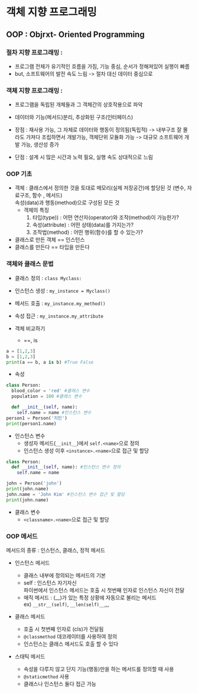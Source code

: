# 객체 지향 프로그래밍
## OOP : Objrxt- Oriented Programming
### 절차 지향 프로그래밍 :  
 - 프로그램 전체가 유기적인 흐름을 가짐, 기능 중심, 순서가 정해져있어 실행이 빠름   
 - but, 소프트웨어의 발전 속도 느림 -> 절차 대신 데이터 중심으로
### 객체 지향 프로그래밍 :  
 - 프로그램을 독립된 개체들과 그 객체간의 상호작용으로 파악
 - 데이터와 기능(메서드)분리, 추상화된 구조(인터페이스) 

 - 장점 : 재사용 가능, 그 자체로 데이터와 행동이 정의됨(독립적) -> 내부구조 잘 몰라도 가져다 조립하면서 개발가능, 객체단위 모듈화 가능 -> 대규모 소프트웨어 개발 가능, 생산성 증가
 - 단점 : 설계 시 많은 시간과 노력 필요, 실행 속도 상대적으로 느림

### OOP 기초
- 객체 : 클래스에서 정의한 것을 토대로 메모리(실제 저장공간)에 할당된 것 (변수, 자료구조, 함수 , 메서드)  
속성(data)과 행동(method)으로 구성된 모든 것
  - 객체의 특징  
    1. 타입(type)) : 어떤 연산자(operator)와 조작(method)이 가능한가?
    2. 속성(attribute) : 어떤 상태(data)를 가지는가?
    3. 조작법(method) : 어떤 행위(함수)를 할 수 있는가?
- 클래스로 만든 객체 == 인스턴스
- 클래스를 만든다 == 타입을 만든다

### 객체와 클래스 문법
- 클래스 정의 : ```class Myclass:```
- 인스턴스 생성 : `my_instance = Myclass()`
- 메서드 호출 : `my_instance.my_method()`
- 속성 접근 : `my_instance.my_attribute`


- 객체 비교하기
  - ==, is
```python
a = [1,2,3]
b = [1,2,3]
print(a == b, a is b) #True False
```
- 속성
```python
class Person:
  blood_color = 'red' #클래스 변수
  population = 100 #클래스 변수

  def __init__(self, name):
    self.name = name #인스턴스 변수
person1 = Person('지민')
print(person1.name) 
```
- 인스턴스 변수
  - 생성자 메서드(`__init__`)에서 `self.<name>`으로 정의
  - 인스턴스 생성 이후 `<instance>.<name>`으로 접근 및 할당

```python
class Person:
  def __init__(self, name): #인스턴스 변수 정의
    self.name = name

john = Person('john')
print(john.name)
john.name = 'John Kim' #인스턴스 변수 접근 및 할당
print(john.name)
```
- 클래스 변수
  - `<classname>.<name>`으로 접근 및 할당


### OOP 메서드
메서드의 종류 : 인스턴스,  클래스, 정적 메서드
- 인스턴스 메서드
  - 클래스 내부에 정의되는 메서드의 기본
  - self : 인스턴스 자기자신  
   파이썬에서 인스턴스 메서드는 호출 시 첫번째 인자로 인스턴스 자신이 전달
  - 매직 메서드 : (__)가 있는 특정 상황에 자동으로 불리는 메서드  
  ex) `__str__(self)`, `__len(self)__`,,,

- 클래스 메서드
    - 호출 시 첫번째 인자로 (cls)가 전달됨
    - `@classmethod` 데코레이터를 사용하여 정의
    - 인스턴스는 클래스 메서드도 호출 할 수 있다

- 스태틱 메서드
    - 속성을 다루지 않고 단지 기능(행동)만을 하는 메서드를 정의할 때 사용
    - `@staticmethod` 사용
    - 클래스나 인스턴스 둘다 접근 가능
